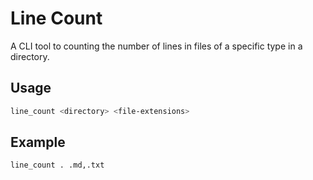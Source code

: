 # Line Count

A CLI tool to counting the number of lines in files of a specific type in a directory.

## Usage

```bash
line_count <directory> <file-extensions>
```

## Example

```bash
line_count . .md,.txt
```
